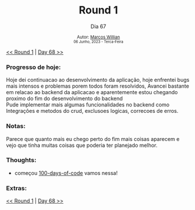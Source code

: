 <div align="center">
  <h1>Round 1</h1>
  <p>Dia 67</p>

  <sub>
    Autor: <a href="https://github.com/marcosmwx" target="_blank">Marcos Willian</a>
    <br>
    <small>06 Junho, 2023 -  Terca-Feira</small>
  </sub>
</div>

[<< Round 1](./README.MD) | [Day 68 >>](dia068.md)

### Progresso de hoje:

Hoje dei continuacao ao desenvolvimento da aplicação, hoje enfrentei bugs mais intensos e problemas porem todos foram resolvidos,
Avancei bastante em relacao ao backend da aplicacao e aparentemente estou chegando proximo do fim do desenvolvimento do backend
<br>
Pude implementar mais algumas funcionalidades no backend como Integrações e metodos do crud, exclusoes logicas, correcoes de erros.

### Notas:

Parece que quanto mais eu chego perto do fim mais coisas aparecem e vejo que tinha muitas coisas que poderia ter planejado melhor.

### Thoughts:

- começou [100-days-of-code](https://github.com/marcosmwx/100DaysOfCode) vamos nessa!

### Extras:

[<< Round 1](./README.MD) | [Day 68 >>](dia068.md)
